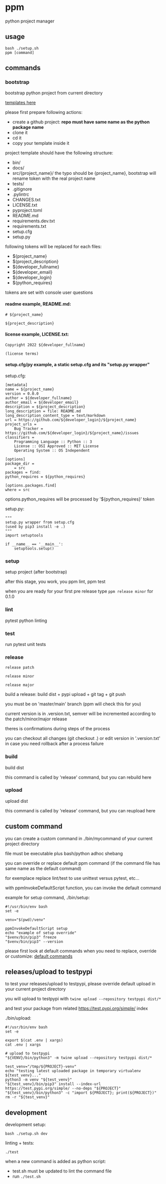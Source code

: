 # ppm

python project manager

## usage

```
bash ./setup.sh
ppm [command]
```

## commands

### bootstrap

bootstrap python project from current directory

[templates here](https://github.com/pyseed/ppm_boilerplate_templates)

please first prepare following actions:

- create a github project: **repo must have same name as the python package name**
- clone it
- cd it
- copy your template inside it

project template should have the following structure:

- bin/
- docs/
- src/{project_name}/ the typo should be {project_name}, bootstrap will rename token with the real project name
- tests/
- .gitignore
- .pylintrc
- CHANGES.txt
- LICENSE.txt
- pyproject.toml
- README.md
- requirements.dev.txt
- requirements.txt
- setup.cfg
- setup.py

following tokens will be replaced for each files:

- ${project_name}
- ${project_description}
- ${developer_fullname}
- ${developer_email}
- ${developer_login}
- ${python_requires}

tokens are set with console user questions

#### readme example, README.md:

```
# ${project_name}

${project_description}
```

#### license example, LICENSE.txt:

```
Copyright 2022 ${developer_fullname}

(license terms)
```

#### setup.cfg/py example, a static setup.cfg and its "setup.py wrapper"

setup.cfg:

```
[metadata]
name = ${project_name}
version = 0.0.0
author = ${developer_fullname}
author_email = ${developer_email}
description = ${project_description}
long_description = file: README.md
long_description_content_type = text/markdown
url = https://github.com/${developer_login}/${project_name}
project_urls =
    Bug Tracker = https://github.com/${developer_login}/${project_name}/issues
classifiers =
    Programming Language :: Python :: 3
    License :: OSI Approved :: MIT License
    Operating System :: OS Independent

[options]
package_dir =
    = src
packages = find:
python_requires = ${python_requires}

[options.packages.find]
where = src
```

options.python_requires will be processed by '${python_requires}' token

setup.py:

```
"""
setup.py wrapper from setup.cfg
(used by pip3 install -e .)
"""
import setuptools

if __name__ == '__main__':
    setuptools.setup()
```

### setup

setup project (after bootstrap)

after this stage, you work, you ppm lint, ppm test

when you are ready for your first pre release type `ppm release minor` for 0.1.0

### lint

pytest python linting

### test

run pytest unit tests

### release

```
release patch
```

```
release minor
```

```
release major
```

build a release: build dist + pypi upload + git tag + git push

you must be on 'master/main' branch (ppm will check this for you)

current version is in .version.txt, semver will be incremented according to the patch/minor/major release

theres is confirmations during steps of the process

you can checkout all changes (git checkout .) or edit version in '.version.txt' in case you need rollback after a process failure

### build

build dist

this command is called by 'release' command, but you can rebuild here

### upload

upload dist

this command is called by 'release' command, but you can reupload here

## custom command

you can create a custom command in ./bin/mycommand of your current project directory

file must be executable plus bash/python adhoc shebang

you can override or replace default ppm command (if the command file has same name as the default command)

for exemplace replace lint/test to use unittest versus pytest, etc...

with ppmInvokeDefaultScript function, you can invoke the default command

example for setup command, ./bin/setup:

```
#!/usr/bin/env bash
set -e

venv="$(pwd)/venv"

ppmInvokeDefaultScript setup
echo "example of setup override"
"$venv/bin/pip3" freeze
"$venv/bin/pip3" --version
```

please first look at default commands when you need to replace, override or customize: [default commands](./bin)

## releases/upload to testpypi

to test your releases/upload to testpypi, please override default upload in your current project directory

you will upload to testpypi with `twine upload --repository testpypi dist/*`

and test your package from related https://test.pypi.org/simple/ index

./bin/upload:

```
#!/usr/bin/env bash
set -e

export $(cat .env | xargs)
cat .env | xargs

# upload to testpypi
"${VENV}/bin/python3" -m twine upload --repository testpypi dist/*

test_venv="/tmp/${PROJECT}-venv"
echo "testing latest uploaded package in temporary virtualenv ${test_venv}..."
python3 -m venv "${test_venv}"
"${test_venv}/bin/pip3" install --index-url https://test.pypi.org/simple/ --no-deps "${PROJECT}"
"${test_venv}/bin/python3" -c "import ${PROJECT}; print(${PROJECT})"
rm -r "${test_venv}"
```

## development

development setup:

```
bash ./setup.sh dev
```

linting + tests:

```
./test
```

when a new command is added as python script:

- test.sh must be updated to lint the command file
- run `./test.sh`
